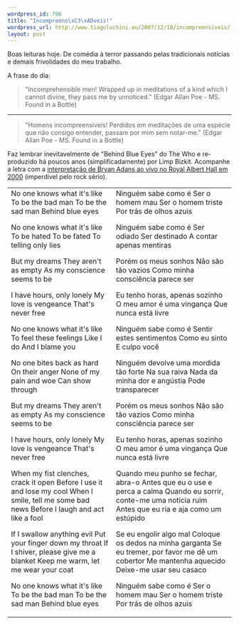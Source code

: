 ```yaml
--- 
wordpress_id: 706
title: "Incompreens\xC3\xADveis!"
wordpress_url: http://www.tiagoluchini.eu/2007/12/18/incompreensiveis/
layout: post
---
```

Boas leituras hoje. De comédia à terror passando pelas tradicionais notícias e demais frivolidades do meu trabalho.

A frase do dia:
<blockquote>"Incomprehensible men! Wrapped up in meditations of a kind which I cannot divine, they pass me by unnoticed." (Edgar Allan Poe - MS. Found in a Bottle)</blockquote>
<hr />
<blockquote>"Homens incompreensíveis! Perdidos em meditações de uma espécie que não consigo entender, passam por mim sem notar-me." (Edgar Allan Poe - MS. Found in a Bottle)</blockquote>
Faz lembrar inevitavelmente de "Behind Blue Eyes" do The Who e re-produzido há poucos anos (simplificadamente) por Limp Bizkit. Acompanhe a letra com a <a href="http://www.youtube.com/watch?v=4umWJ-o1KlA" target="_blank">interpretação de Bryan Adans ao vivo no Royal Albert Hall em 2000</a> (imperdível pelo rock sério).
<table border="0">
<tr>
<td>No one knows what it's like
To be the bad man
To be the sad man
Behind blue eyes

No one knows what it's like
To be hated
To be fated
To telling only lies

But my dreams
They aren't as empty
As my conscience seems to be

I have hours, only lonely
My love is vengeance
That's never free

No one knows what it's like
To feel these feelings
Like I do
And I blame you

No one bites back as hard
On their anger
None of my pain and woe
Can show through

But my dreams
They aren't as empty
As my conscience seems to be

I have hours, only lonely
My love is vengeance
That's never free

When my fist clenches,
crack it open
Before I use it and lose my cool
When I smile, tell me
some bad news
Before I laugh and
act like a fool

If I swallow anything evil
Put your finger down my throat
If I shiver, please
give me a blanket
Keep me warm, let me
wear your coat

No one knows what it's like
To be the bad man
To be the sad man
Behind blue eyes</td>
<td>Ninguém sabe como é
Ser o homem mau
Ser o homem triste
Por trás de olhos azuis

Ninguém sabe como é
Ser odiado
Ser destinado
A contar apenas mentiras

Porém os meus sonhos
Não são tão vazios
Como minha consciência parece ser

Eu tenho horas, apenas sozinho
O meu amor é uma vingança
Que nunca está livre

Ninguém sabe como é
Sentir estes sentimentos
Como eu sinto
E culpo você

Ninguém devolve uma mordida tão forte
Na sua raiva
Nada da minha dor e angústia
Pode transparecer

Porém os meus sonhos
Não são tão vazios
Como minha consciência parece ser

Eu tenho horas, apenas sozinho
O meu amor é uma vingança
Que nunca está livre

Quando meu punho se fechar,
abra-o
Antes que eu o use e perca a calma
Quando eu sorrir, conte-me
uma notícia ruim
Antes que eu ria e
aja como um estúpido

Se eu engolir algo mal
Coloque os dedos na minha garganta
Se eu tremer, por favor
me dê um cobertor
Me mantenha aquecido
Deixe-me usar seu casaco

Ninguém sabe como é
Ser o homem mau
Ser o homem triste
Por trás de olhos azuis</td>
</tr>
</table>
